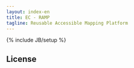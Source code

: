 ```yaml
---
layout: index-en
title: EC - RAMP
tagline: Reusable Accessible Mapping Platform
---
```

{% include JB/setup %}

## License


